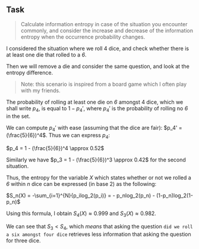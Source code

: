 ## Task

> Calculate information entropy in case of the situation you encounter commonly, and consider the increase and decrease of the information entropy when the occurrence probability changes. 

I considered the situation where we roll 4 dice, and check whether there is at least one die that rolled to a *6*.

Then we will remove a die and consider the same question, and look at the entropy difference.

> Note: this scenario is inspired from a board game which I often play with my friends.

The probability of rolling at least one die on *6* amongst 4 dice, which we shall write $p_4$, is equal to $1-p_4'$, where $p_4'$ is the probability of rolling no *6* in the set.

We can compute $p_4'$ with ease (assuming that the dice are fair): $p_4' = (\frac{5}{6})^4$. Thus we can express $p_4$:

$p_4 = 1 - (\frac{5}{6})^4 \approx 0.52$

Similarly we have $p_3 = 1 - (\frac{5}{6})^3 \approx 0.42$ for the second situation.

Thus, the entropy for the variable $X$ which states whether or not we rolled a *6* within $n$ dice can be expressed (in base 2) as the following:

$S_n(X) = -\sum_{i=1}^{N}{p_ilog_2(p_i)} = - p_nlog_2(p_n) - (1-p_n)log_2(1-p_n)$

Using this formula, I obtain $S_4(X) \approx 0.999$ and $S_3(X) \approx 0.982$.

We can see that $S_3 < S_4$, which *means* that asking the question `did we roll a six amongst four dice` retrieves less information that asking the question for three dice.